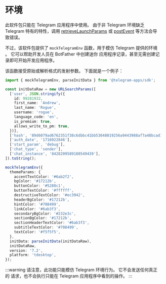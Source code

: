 # 环境

此软件包只能在 Telegram 应用程序中使用。 由于非 Telegram
环境缺乏 Telegram 特有的特性，调用
[retrieveLaunchParams](launch-parameters.md#retrieving)
或 [postEvent](methods-and-events.md#postevent) 等方法会导致错误。

不过，该软件包提供了 `mockTelegramEnv` 函数，用于模仿 Telegram 提供的环境
。 它可以帮助开发人员在 BotFather 中创建迷你
应用程序记录，甚至无需创建记录即可开始开发应用程序。

该函数接受原始或解析格式的发射参数。 下面就是一个例子：

```ts
import { mockTelegramEnv, parseInitData } from '@telegram-apps/sdk';

const initDataRaw = new URLSearchParams([
  ['user', JSON.stringify({
    id: 99281932,
    first_name: 'Andrew',
    last_name: 'Rogue',
    username: 'rogue',
    language_code: 'en',
    is_premium: true,
    allows_write_to_pm: true,
  })],
  ['hash', '89d6079ad6762351f38c6dbbc41bb53048019256a9443988af7a48bcad16ba31'],
  ['auth_date', '1716922846'],
  ['start_param', 'debug'],
  ['chat_type', 'sender'],
  ['chat_instance', '8428209589180549439'],
]).toString();

mockTelegramEnv({
  themeParams: {
    accentTextColor: '#6ab2f2',
    bgColor: '#17212b',
    buttonColor: '#5288c1',
    buttonTextColor: '#ffffff',
    destructiveTextColor: '#ec3942',
    headerBgColor: '#17212b',
    hintColor: '#708499',
    linkColor: '#6ab3f3',
    secondaryBgColor: '#232e3c',
    sectionBgColor: '#17212b',
    sectionHeaderTextColor: '#6ab3f3',
    subtitleTextColor: '#708499',
    textColor: '#f5f5f5',
  },
  initData: parseInitData(initDataRaw),
  initDataRaw,
  version: '7.2',
  platform: 'tdesktop',
});
```

:::warning
请注意，此功能只能模仿 Telegram 环境行为。 它不会发送任何真正的
请求，也不会执行只能在 Telegram 应用程序中看到的操作。
:::
